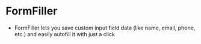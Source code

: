 # FormFiller 

- FormFiller lets you save custom input field data (like name, email, phone, etc.) and easily autofill it with just a click
